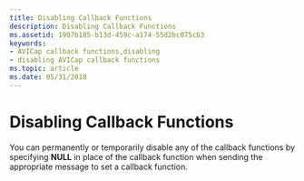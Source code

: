 ```yaml
---
title: Disabling Callback Functions
description: Disabling Callback Functions
ms.assetid: 1907b185-b13d-459c-a174-55d2bc075cb3
keywords:
- AVICap callback functions,disabling
- disabling AVICap callback functions
ms.topic: article
ms.date: 05/31/2018
---
```


# Disabling Callback Functions

You can permanently or temporarily disable any of the callback functions by specifying **NULL** in place of the callback function when sending the appropriate message to set a callback function.

 

 




